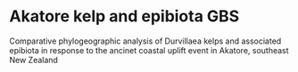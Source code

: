 # Akatore kelp and epibiota GBS
Comparative phylogeographic analysis of Durvillaea kelps and associated epibiota in response to the ancinet coastal uplift event in Akatore, southeast New Zealand
